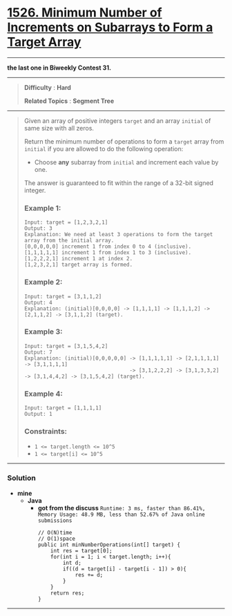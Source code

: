 # [1526. Minimum Number of Increments on Subarrays to Form a Target Array](https://leetcode.com/problems/minimum-number-of-increments-on-subarrays-to-form-a-target-array/)

---

**the last one in Biweekly Contest 31.**

---

> **Difficulty** : **Hard**
>
> **Related Topics** : **Segment Tree**

---

> Given an array of positive integers `target` and an array `initial` of same size with all zeros.
>
> Return the minimum number of operations to form a `target` array from `initial` if you are allowed to do the following operation:
> * Choose **any** subarray from `initial` and increment each value by one.
>
> The answer is guaranteed to fit within the range of a 32-bit signed integer.
>
>
> ### Example 1:
> ```
> Input: target = [1,2,3,2,1]
> Output: 3
> Explanation: We need at least 3 operations to form the target array from the initial array.
> [0,0,0,0,0] increment 1 from index 0 to 4 (inclusive).
> [1,1,1,1,1] increment 1 from index 1 to 3 (inclusive).
> [1,2,2,2,1] increment 1 at index 2.
> [1,2,3,2,1] target array is formed.
> ```
>
> ### Example 2:
> ```
> Input: target = [3,1,1,2]
> Output: 4
> Explanation: (initial)[0,0,0,0] -> [1,1,1,1] -> [1,1,1,2] -> [2,1,1,2] -> [3,1,1,2] (target).
> ```
>
> ### Example 3:
> ```
> Input: target = [3,1,5,4,2]
> Output: 7
> Explanation: (initial)[0,0,0,0,0] -> [1,1,1,1,1] -> [2,1,1,1,1] -> [3,1,1,1,1]
>                                   -> [3,1,2,2,2] -> [3,1,3,3,2] -> [3,1,4,4,2] -> [3,1,5,4,2] (target).
> ```
>
> ### Example 4:
> ```
> Input: target = [1,1,1,1]
> Output: 1
> ```
>
> ### Constraints:
> * `1 <= target.length <= 10^5`
> * `1 <= target[i] <= 10^5`

---


### Solution
* **mine**
  * **Java**
    * **got from the discuss** `Runtime: 3 ms, faster than 86.41%, Memory Usage: 48.9 MB, less than 52.67% of Java online submissions`
      ```
      // O(N)time
      // O(1)space
      public int minNumberOperations(int[] target) {
          int res = target[0];
          for(int i = 1; i < target.length; i++){
              int d;
              if((d = target[i] - target[i - 1]) > 0){
                  res += d;
              }
          }
          return res;
      }
      ```

---
